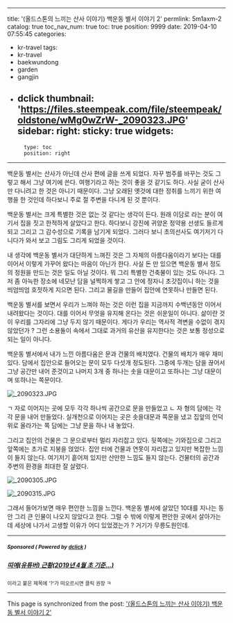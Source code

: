 
---
title: '(올드스톤의 느끼는 산사 이야기) 백운동 별서 이야기 2'
permlink: 5m1axm-2
catalog: true
toc_nav_num: true
toc: true
position: 9999
date: 2019-04-10 07:55:45
categories:
- kr-travel
tags:
- kr-travel
- baekwundong
- garden
- gangjin
- dclick
thumbnail: 'https://files.steempeak.com/file/steempeak/oldstone/wMg0wZrW-_2090323.JPG'
sidebar:
    right:
        sticky: true
widgets:
    -
        type: toc
        position: right
---


백운동 별서는 산사가 아닌데 산사 편에 글을 쓰게 되었다. 자꾸 범주를 바꾸는 것도 그렇고 해서 그냥 여기에 쓴다. 여행기라고 하는 것이 좋을 것 같기도 하다. 사실 굳이 산사만 다니려고 한 것은 아니기 때문이다. 그냥 오래된 옛것에 대한 정취를 느끼기 위한 여행을 한 것인데 하다보니 주로 절 주변을 다니게 된 것 뿐이다. 

백운동 별서는 크게 특별한 것은 없는 것 같다는 생각이 든다. 원래 이담로 라는 분이 여기서 집을 짓고 한적하게 살았다고 한다. 하다보니 강진에 귀양온 정약용 선생도 들르게 되고 그리고 그 감수성으로 기록을 남기게 되었다. 그러다 보니 초의선사도 여기저기 다니다가 와서 보고 그림도 그리게 되었을 것이다. 

내 생각에 백운동 별서가 대단하게 느껴진 것은 그 자체의 아름다움이라기 보다는 대를 이어서 이렇게 가꾸어 왔다는 마음이 아닌가 한다. 사실 돈 만 있으면 백운동 별서 정도의 정원을 만드는 것은 일도 아닐 것이다. 뭐 그리 특별한 건축물이 있는 것도 아니다. 그저 좀 아늑한 장소에 네모난 담을 널찍하게 쌓고 그 안에 정자니 초갓집이니 하는 것을 띄엄띄엄 호젓하게 지으면 된다. 그리고 물길을 만들어 집안에 연못하나 만들면 된다. 

백운동 별서를 보면서 우리가 느껴야 하는 것은 이런 집을 지금까지 수백년동안 이어서 내려왔다는 것이다. 대를 이어서 무엇을 유지해 온다는 것은 쉬운일이 아니다. 삶이란 것이 우리를 그자리에 그냥 두지 않기 때문이다. 게다가 우리는 역사적 격변을 수없이 겪지 않았던가 ? 그런 소용돌이 속에서 그대로 과거의 유산을 유지한다는 것은 보통 정성으로 되는 일이 아니다. 


백운동 별서에서 내가 느낀 아름다움은 문과 건물의 배치였다. 건물의 배치가 매우 재미있다. 담에서 집안으로 들어오는 문이 모두 다섯개 정도된다. 그중에 두개는 담을 끊어서 그냥 공간만 내어 준것이고 나머지 3개 중 하나는 솟을 대문이고 또하나는 그냥 대문이며 또하나는 쪽문이다. 

![_2090323.JPG](https://files.steempeak.com/file/steempeak/oldstone/wMg0wZrW-_2090323.JPG)

ㄱ 자로 이어지는 곳에 모두 각각 하나씩 공간으로 문을 만들었고 ㄴ 자 형의 담에는 각각 문을 내어 만들었다. 실개천으로 이어지는 곳은 솟을대문과 쪽문을 냈고 집앞의 언덕위로 올라가는 쪽 담에는 그냥 문을 하나 내 놓았다. 

그리고 집안의 건물은 그 문으로부터 멀리 자리잡고 있다. 뒷쪽에는 기와집으로 그리고 앞쪽에는 초가로 지붕을 얹었다. 집안 터에 건물과 연못이 자리잡고 있지만 복잡한 느낌이 들지 않는다. 여기저기 흩어져 있지만 산만한 느낌도 들지 않는다. 건물터의 공간과 주변의 환경을 최대한 잘 살렸다. 

![_2090305.JPG](https://files.steempeak.com/file/steempeak/oldstone/6OohPr5I-_2090305.JPG)

![_2090315.JPG](https://files.steempeak.com/file/steempeak/oldstone/tHUBRvXX-_2090315.JPG)

그래서 들어가보면 매우 편안한 느낌을 느낀다. 백운동 별서에 살았던 10대를 지나는 동안 그리 큰 인물이 나오지 않았다고 한다. 그럴 수 밖에 이렇게 편안한 곳에서 살아가는데 세상에 나가서 고생할 이유가 어디 있었겠는가 ? 거기가 무릉도원인데.

---

#####  <sub> **Sponsored ( Powered by [dclick](https://www.dclick.io) )** </sub>
##### [띠예(유튜버) 근황(2019년 4월 초 기준...)](https://api.dclick.io/v1/c?x=eyJhbGciOiJIUzI1NiIsInR5cCI6IkpXVCJ9.eyJjIjoib2xkc3RvbmUiLCJzIjoiNW0xYXhtLTIiLCJhIjpbInQtMTc2OSJdLCJ1cmwiOiJodHRwczovL3N0ZWVtaXQuY29tL2tyL0BzaW5kb2phLzIwMTktNCIsImlhdCI6MTU1NDk0MzM0MiwiZXhwIjoxODcwMzAzMzQyfQ.Jrkv4hxIonvlYA2YPwWl-le33ZHEg0U4VYBsSFwyhws)
<sup>이라고 붙은 제목에 '?'가 떠오르시면 클릭 권장 ㅋ</sup>


- - -

This page is synchronized from the post: ['(올드스톤의 느끼는 산사 이야기) 백운동 별서 이야기 2'](https://steemit.com/@oldstone/5m1axm-2)
